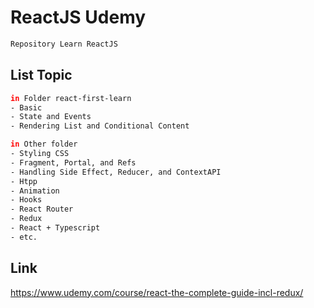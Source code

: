 # ReactJS Udemy

```sh
Repository Learn ReactJS
```

## List Topic

```sh
in Folder react-first-learn
- Basic
- State and Events
- Rendering List and Conditional Content

in Other folder
- Styling CSS
- Fragment, Portal, and Refs
- Handling Side Effect, Reducer, and ContextAPI
- Htpp
- Animation
- Hooks
- React Router
- Redux
- React + Typescript
- etc.
```

## Link

https://www.udemy.com/course/react-the-complete-guide-incl-redux/
